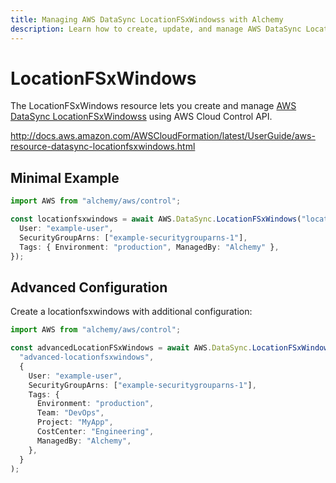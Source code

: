```yaml
---
title: Managing AWS DataSync LocationFSxWindowss with Alchemy
description: Learn how to create, update, and manage AWS DataSync LocationFSxWindowss using Alchemy Cloud Control.
---
```


# LocationFSxWindows

The LocationFSxWindows resource lets you create and manage [AWS DataSync LocationFSxWindowss](https://docs.aws.amazon.com/datasync/latest/userguide/) using AWS Cloud Control API.

http://docs.aws.amazon.com/AWSCloudFormation/latest/UserGuide/aws-resource-datasync-locationfsxwindows.html

## Minimal Example

```ts
import AWS from "alchemy/aws/control";

const locationfsxwindows = await AWS.DataSync.LocationFSxWindows("locationfsxwindows-example", {
  User: "example-user",
  SecurityGroupArns: ["example-securitygrouparns-1"],
  Tags: { Environment: "production", ManagedBy: "Alchemy" },
});
```

## Advanced Configuration

Create a locationfsxwindows with additional configuration:

```ts
import AWS from "alchemy/aws/control";

const advancedLocationFSxWindows = await AWS.DataSync.LocationFSxWindows(
  "advanced-locationfsxwindows",
  {
    User: "example-user",
    SecurityGroupArns: ["example-securitygrouparns-1"],
    Tags: {
      Environment: "production",
      Team: "DevOps",
      Project: "MyApp",
      CostCenter: "Engineering",
      ManagedBy: "Alchemy",
    },
  }
);
```

